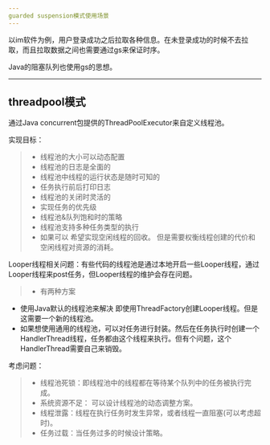 ```yaml
---
guarded suspension模式使用场景
---
```

以im软件为例，用户登录成功之后拉取各种信息。在未登录成功的时候不去拉取，而且拉取数据之间也需要通过gs来保证时序。

Java的阻塞队列也使用gs的思想。

---
threadpool模式
---
通过Java concurrent包提供的ThreadPoolExecutor来自定义线程池。

实现目标： 
> * 线程池的大小可以动态配置
> * 线程池的日志是全面的
> * 线程池中线程的运行状态是随时可知的
> * 任务执行前后打印日志
> * 线程池的关闭时灵活的
> * 实现任务的优先级
> * 线程池&队列饱和时的策略
> * 线程池支持多种任务类型的执行
> * 如果可以 希望实现空闲线程的回收。 但是需要权衡线程创建的代价和空闲线程对资源的消耗。

Looper线程相关问题：有些代码的线程池是通过本地开启一些Looper线程，通过Looper线程来post任务，但Looper线程的维护会存在问题。
> * 有两种方案
 - 使用Java默认的线程池来解决 即使用ThreadFactory创建Looper线程。但是这需要一个新的线程池。
 - 如果想使用通用的线程池，可以对任务进行封装。然后在任务执行时创建一个HandlerThread线程，任务都由这个线程来执行。但有个问题，这个HandlerThread需要自己来销毁。

考虑问题：
> * 线程池死锁：即线程池中的线程都在等待某个队列中的任务被执行完成。
> * 系统资源不足： 可以设计线程池的动态调整方案。
> * 线程泄露：线程在执行任务时发生异常，或者线程一直阻塞(可以考虑超时)。
> * 任务过载：当任务过多的时候设计策略。

